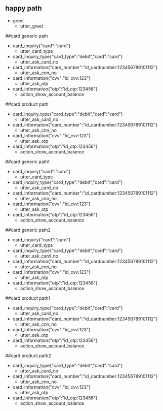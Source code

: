 ## happy path
* greet
  - utter_greet

##card generic path
* card_inquiry{"card":"card"}
    - utter_card_type
* card_inquiry_type{"card_type":"debit","card":"card"}
    - utter_ask_card_no
* card_information{"card_number":"id_cardnumber:123456789101112"}
    - utter_ask_cnn_no
* card_information{"cvv":"id_cvv:123"}
    - utter_ask_otp
* card_information{"otp":"id_otp:123456"}
    - action_show_account_balance

##card product path
* card_inquiry_type{"card_type":"debit","card":"card"}
    - utter_ask_card_no
* card_information{"card_number":"id_cardnumber:123456789101112"}
    - utter_ask_cnn_no
* card_information{"cvv":"id_cvv:123"}
    - utter_ask_otp
* card_information{"otp":"id_otp:123456"}
    - action_show_account_balance
    
##card generic path1
* card_inquiry{"card":"card"}
    - utter_card_type
* card_inquiry_type{"card_type":"debit","card":"card"}
    - utter_ask_card_no
* card_information{"card_number":"id_cardnumber:123456789101112"}
    - utter_ask_cnn_no
* card_information{"cvv":"id_cvv:123"}
    - utter_ask_otp
* card_information{"otp":"id_otp:123456"}
    - action_show_account_balance

##card generic path2
* card_inquiry{"card":"card"}
    - utter_card_type
* card_inquiry_type{"card_type":"debit","card":"card"}
    - utter_ask_card_no
* card_information{"card_number":"id_cardnumber:123456789101112"}
    - utter_ask_cnn_no
* card_information{"cvv":"id_cvv:123"}
    - utter_ask_otp
* card_information{"otp":"id_otp:123456"}
    - action_show_account_balance

##card product path1
* card_inquiry_type{"card_type":"debit","card":"card"}
    - utter_ask_card_no
* card_information{"card_number":"id_cardnumber:123456789101112"}
    - utter_ask_cnn_no
* card_information{"cvv":"id_cvv:123"}
    - utter_ask_otp
* card_information{"otp":"id_otp:123456"}
    - action_show_account_balance

##card product path2
* card_inquiry_type{"card_type":"debit","card":"card"}
    - utter_ask_card_no
* card_information{"card_number":"id_cardnumber:123456789101112"}
    - utter_ask_cnn_no
* card_information{"cvv":"id_cvv:123"}
    - utter_ask_otp
* card_information{"otp":"id_otp:123456"}
    - action_show_account_balance